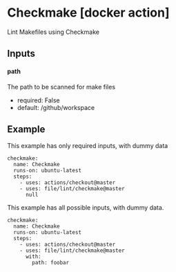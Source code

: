 # Checkmake [docker action]

Lint Makefiles using Checkmake

## Inputs

#### path

The path to be scanned for make files

- required: False
- default: /github/workspace



## Example

This example has only required inputs, with dummy data

    checkmake:
      name: Checkmake
      runs-on: ubuntu-latest
      steps:
        - uses: actions/checkout@master
        - uses: file/lint/checkmake@master
          null


This example has all possible inputs, with dummy data.

    checkmake:
      name: Checkmake
      runs-on: ubuntu-latest
      steps:
        - uses: actions/checkout@master
        - uses: file/lint/checkmake@master
          with:
            path: foobar
